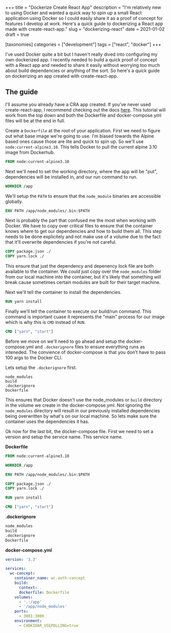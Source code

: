 +++
title = "Dockerize Create React App"
description = "I'm relatively new to using Docker and wanted a quick way to spin up a small React application using Docker so I could easily share it as a proof of concept for features I develop at work. Here's a quick guide to dockerizing a React app made with create-react-app."
slug = "dockerizing-react"
date = 2021-01-02
draft = true

[taxonomies]
categories = ["development"]
tags = ["react", "docker"]
+++

I've used Docker quite a bit but I haven't really dived into configuring my own dockerized app. I recently needed to build a quick proof of concept with a React app and needed to share it easily without worrying too much about build dependencies or anything of the sort. So here's a quick guide on dockerizing an app created with create-react-app.

## The guide

I'll assume you already have a CRA app created. If you've never used create-react-app, I recommend checking out the docs [here](https://reactjs.org/docs/create-a-new-react-app.html). This tutorial will work from the top down and both the Dockerfile and docker-compose.yml files will be at the end in full.

Create a `Dockerfile` at the root of your application. First we need to figure out what base image we're going to use. I'm biased towards the Alpine based ones cause those are lite and quick to spin up. So we'll use `node:current-alpine3.10`. This tells Docker to pull the current alpine 3.10 image from Dockerhub. 

```dockerfile
FROM node:current-alpine3.10
```

Next we'll need to set the working directory, where the app will be "put", dependencies will be installed in, and our run command to run.

```dockerfile
WORKDIR /app
```

We'll setup the `PATH` to ensure that the `node_module` binaries are accessible globally.
```dockerfile
ENV PATH /app/node_modules/.bin:$PATH
```

Next is probably the part that confused me the most when working with Docker. We have to copy over critical files to ensure that the container knows where to get our dependencies and how to build them all. This step needs to be done explicitely and not make use of a volume due to the fact that it'll overwrite dependencies if you're not careful.

```dockerfile
COPY package.json ./
COPY yarn.lock ./
```

This ensure that just the dependency and depenency lock file are both available to the container. We _could_ just copy over the `node_modules` folder from our local machine into the container, but it's likely that something will break cause sometimes certain modules are built for their target machine. 

Next we'll tell the container to install the dependencies.
```dockerfile
RUN yarn install
```

Finally we'll tell the container to execute our build/run command. This command is important cuase it represents the "main" process for our image which is why this is `CMD` instead of `RUN`.

```dockerfile
CMD ["yarn", "start"]
```

Before we move on we'll need to go ahead and setup the docker-compose.yml and `.dockerignore` files to ensure everything runs as inteneded. The convience of docker-compose is that you don't have to pass 100 args to the Docker CLI.

Lets setup the `.dockerignore` first.
```
node_modules
build
.dockerignore
Dockerfile
```
This ensures that Docker doesn't use the node_modules or `build` directory in the volume we create in the docker-compose.yml. Not ignoring the `node_modules` directory will result in our previously installed dependencies being overwritten by what's on our local machine. So lets make sure the container uses the dependencies it has.

Ok now for the last bit, the docker-compose file. First we need to set a version and setup the service name. This service name.


**Dockerfile**
```dockerfile
FROM node:current-alpine3.10

WORKDIR /app

ENV PATH /app/node_modules/.bin:$PATH

COPY package.json ./
COPY yarn.lock ./

RUN yarn install

CMD ["yarn", "start"]
```

**.dockerignore**
```dockerfile
node_modules
build
.dockerignore
Dockerfile
```

**docker-compose.yml**
```yml
version: '3.3'

services:
  wc-concept:
    container_name: wc-auth-concept
    build:
      context: .
      dockerfile: Dockerfile
    volumes:
      - '.:/app'
      - '/app/node_modules'
    ports:
      - 3001:3000
    environment:
      - CHOKIDAR_USEPOLLING=true
```
